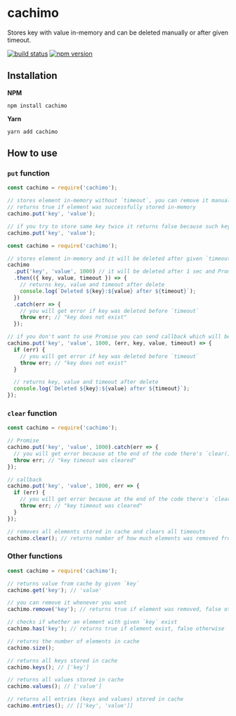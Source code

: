# cachimo

Stores key with value in-memory and can be deleted manually or after given timeout.

[![build status](https://img.shields.io/travis/svipben/cachimo.svg)](https://travis-ci.org/svipben/cachimo)
[![npm version](https://img.shields.io/npm/v/cachimo.svg)](https://www.npmjs.com/package/cachimo)

## Installation

**NPM**

```
npm install cachimo
```

**Yarn**

```
yarn add cachimo
```

## How to use

### `put` function

```js
const cachimo = require('cachimo');

// stores element in-memory without `timeout`, you can remove it manually whenever you want
// returns true if element was successfully stored in-memory
cachimo.put('key', 'value');

// if you try to store same key twice it returns false because such key already exist
cachimo.put('key', 'value');
```

```js
const cachimo = require('cachimo');

// stores element in-memory and it will be deleted after given `timeout` which returns Promise
cachimo
  .put('key', 'value', 1000) // it will be deleted after 1 sec and Promise will be resolved or rejected
  .then(({ key, value, timeout }) => {
    // returns key, value and timeout after delete
    console.log(`Deleted ${key}:${value} after ${timeout}`);
  })
  .catch(err => {
    // you will get error if key was deleted before `timeout`
    throw err; // "key does not exist"
  });

// if you don't want to use Promise you can send callback which will be executed after given `timeout`
cachimo.put('key', 'value', 1000, (err, key, value, timeout) => {
  if (err) {
    // you will get error if key was deleted before `timeout`
    throw err; // "key does not exist"
  }

  // returns key, value and timeout after delete
  console.log(`Deleted ${key}:${value} after ${timeout}`);
});
```

### `clear` function

```js
const cachimo = require('cachimo');

// Promise
cachimo.put('key', 'value', 1000).catch(err => {
  // you will get error because at the end of the code there's `clear()` function which clears all timeouts as well as keys and values
  throw err; // "key timeout was cleared"
});

// callback
cachimo.put('key', 'value', 1000, err => {
  if (err) {
    // you will get error because at the end of the code there's `clear()` function which clears all timeouts as well as keys and values
    throw err; // "key timeout was cleared"
  }
});

// removes all elements stored in cache and clears all timeouts
cachimo.clear(); // returns number of how much elements was removed from cache
```

### Other functions

```js
const cachimo = require('cachimo');

// returns value from cache by given `key`
cachimo.get('key'); // 'value'

// you can remove it whenever you want
cachimo.remove('key'); // returns true if element was removed, false otherwise

// checks if whether an element with given `key` exist
cachimo.has('key'); // returns true if element exist, false otherwise

// returns the number of elements in cache
cachimo.size();

// returns all keys stored in cache
cachimo.keys(); // ['key']

// returns all values stored in cache
cachimo.values(); // ['value']

// returns all entries (keys and values) stored in cache
cachimo.entries(); // [['key', 'value']]
```
